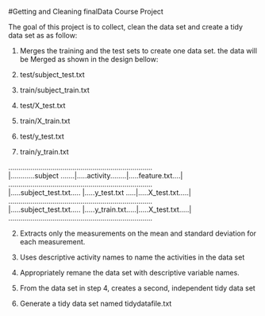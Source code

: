 #Getting and Cleaning finalData Course Project

The goal of this project is to collect, clean the data set and create a tidy data set as as follow:

1. Merges the training and the test sets to create one data set.
 the data will be Merged as shown in the design bellow:

  1. test/subject_test.txt
  2. train/subject_train.txt
  3. test/X_test.txt
  4. train/X_train.txt
  5. test/y_test.txt
  6. train/y_train.txt


 ........................................................................  
 |............subject .......|.....activity........|.....feature.txt....|  
 ........................................................................  
 |.....subject_test.txt..... |.....y_test.txt .....|.....X_test.txt.....|  
 ........................................................................  
 |.....subject_test.txt..... |.....y_train.txt.....|.....X_test.txt.....|  
 ........................................................................  


2. Extracts only the measurements on the mean and standard deviation for each measurement. 

3. Uses descriptive activity names to name the activities in the data set

4. Appropriately remane the data set with descriptive variable names. 

5. From the data set in step 4, creates a second, independent tidy data set 

6. Generate a tidy data set named tidydatafile.txt